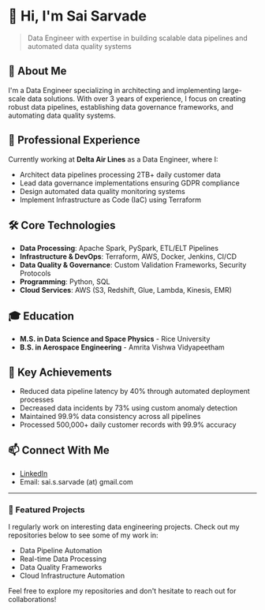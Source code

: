 # 👋 Hi, I'm Sai Sarvade

> Data Engineer with expertise in building scalable data pipelines and automated data quality systems

## 🚀 About Me

I'm a Data Engineer specializing in architecting and implementing large-scale data solutions. With over 3 years of experience, I focus on creating robust data pipelines, establishing data governance frameworks, and automating data quality systems.

## 💼 Professional Experience

Currently working at **Delta Air Lines** as a Data Engineer, where I:
- Architect data pipelines processing 2TB+ daily customer data
- Lead data governance implementations ensuring GDPR compliance
- Design automated data quality monitoring systems
- Implement Infrastructure as Code (IaC) using Terraform

## 🛠️ Core Technologies

- **Data Processing**: Apache Spark, PySpark, ETL/ELT Pipelines
- **Infrastructure & DevOps**: Terraform, AWS, Docker, Jenkins, CI/CD
- **Data Quality & Governance**: Custom Validation Frameworks, Security Protocols
- **Programming**: Python, SQL
- **Cloud Services**: AWS (S3, Redshift, Glue, Lambda, Kinesis, EMR)

## 🎓 Education

- **M.S. in Data Science and Space Physics** - Rice University
- **B.S. in Aerospace Engineering** - Amrita Vishwa Vidyapeetham

## 🌟 Key Achievements

- Reduced data pipeline latency by 40% through automated deployment processes
- Decreased data incidents by 73% using custom anomaly detection
- Maintained 99.9% data consistency across all pipelines
- Processed 500,000+ daily customer records with 99.9% accuracy

## 📫 Connect With Me

- [LinkedIn](https://www.linkedin.com/in/sankeerthsarvade/)
- Email: sai.s.sarvade (at) gmail.com

---

### 🚀 Featured Projects

I regularly work on interesting data engineering projects. Check out my repositories below to see some of my work in:
- Data Pipeline Automation
- Real-time Data Processing
- Data Quality Frameworks
- Cloud Infrastructure Automation

Feel free to explore my repositories and don't hesitate to reach out for collaborations!

